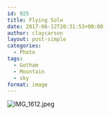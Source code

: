 ```yaml
---
id: 925
title: Flying Solo
date: 2017-06-12T20:31:53+00:00
author: claycarson
layout: post-simple
categories: 
  - Photo
tags:
  - Gotham
  - Mountain
  - sky
format: image
---
```

![IMG_1612.jpeg](https://claycarson.net/wp-content/uploads/2017/06/IMG_1612.jpeg)